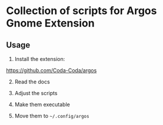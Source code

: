 # Collection of scripts for Argos Gnome Extension

## Usage

1. Install the extension:

https://github.com/Coda-Coda/argos

2. Read the docs

3. Adjust the scripts

4. Make them executable

5. Move them to `~/.config/argos`


